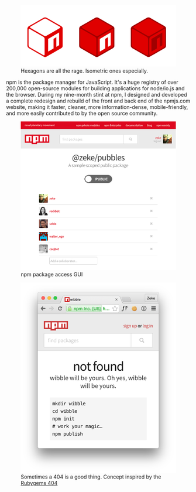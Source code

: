 <!--
title: npm, Inc
location: Oakland, CA
description: The package manager for JavaScript
position: Designer, Developer
website: https://www.npmjs.com
keywords: [npm, javascript, development, node.js, reference]
start: 2014-07-29,
end: 2015-05-05
-->

<figure>
  <a href="https://www.npmjs.com"><img src="/npm/hexagons.png"></a>
  <figcaption>Hexagons are all the rage. Isometric ones especially.</figcaption>
</figure>

npm is the package manager for JavaScript. It's a huge registry of over 200,000 open-source modules for building applications for node/io.js and the browser. During my nine-month stint at npm, I designed and developed a complete redesign and rebuild of the front and back end of the npmjs.com website, making it faster, cleaner, more information-dense, mobile-friendly, and more easily contributed to by the open source community.

<figure>
  <a href="https://www.npmjs.com"><img src="/npm/access-controls.png"></a>
  <figcaption>npm package access GUI</figcaption>
</figure>

<figure>
  <a href="https://www.npmjs.com/nonexistent-package"><img src="/npm/package-not-found.png"></a>
  <figcaption>Sometimes a 404 is a good thing. Concept inspired by the <a href="https://rubygems.org/package/nonexistent">Rubygems 404</a></figcaption>
</figure>

<!-- <figure>
  <img src="/npm/private-package-mockups.png">
  <figcaption>experimental private package icons</figcaption>
</figure> -->
